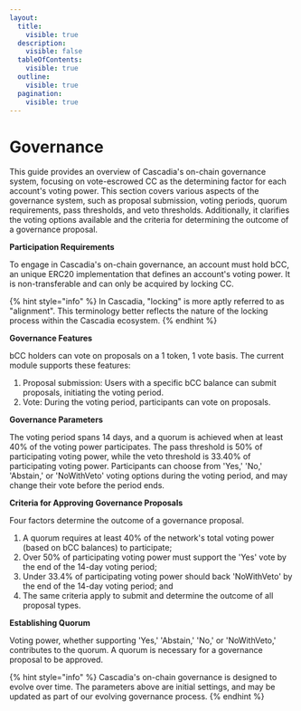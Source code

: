 ```yaml
---
layout:
  title:
    visible: true
  description:
    visible: false
  tableOfContents:
    visible: true
  outline:
    visible: true
  pagination:
    visible: true
---
```


# Governance

This guide provides an overview of Cascadia's on-chain governance system, focusing on vote-escrowed CC as the determining factor for each account's voting power. This section covers various aspects of the governance system, such as proposal submission, voting periods, quorum requirements, pass thresholds, and veto thresholds. Additionally, it clarifies the voting options available and the criteria for determining the outcome of a governance proposal.



**Participation Requirements**&#x20;

To engage in Cascadia's on-chain governance, an account must hold bCC, an unique ERC20 implementation that defines an account's voting power.  It is non-transferable and can only be acquired by locking CC.

{% hint style="info" %}
In Cascadia, "locking" is more aptly referred to as "alignment".  This terminology better reflects the nature of the locking process within the Cascadia ecosystem.
{% endhint %}



**Governance Features**&#x20;

bCC holders can vote on proposals on a 1 token, 1 vote basis. The current module supports these features:

1. Proposal submission: Users with a specific bCC balance can submit proposals, initiating the voting period.&#x20;
2. Vote: During the voting period, participants can vote on proposals.



**Governance Parameters**&#x20;

The voting period spans 14 days, and a quorum is achieved when at least 40% of the voting power participates. The pass threshold is 50% of participating voting power, while the veto threshold is 33.40% of participating voting power. Participants can choose from 'Yes,' 'No,' 'Abstain,' or 'NoWithVeto' voting options during the voting period, and may change their vote before the period ends.



**Criteria for Approving Governance Proposals**&#x20;

Four factors determine the outcome of a governance proposal.

1. A quorum requires at least 40% of the network's total voting power (based on bCC balances) to participate;
2. Over 50% of participating voting power must support the 'Yes' vote by the end of the 14-day voting period;
3. Under 33.4% of participating voting power should back 'NoWithVeto' by the end of the 14-day voting period; and
4. The same criteria apply to submit and determine the outcome of all proposal types.



**Establishing Quorum**&#x20;

Voting power, whether supporting 'Yes,' 'Abstain,' 'No,' or 'NoWithVeto,' contributes to the quorum.  A quorum is necessary for a governance proposal to be approved.

{% hint style="info" %}
Cascadia's on-chain governance is designed to evolve over time. The parameters above are initial settings, and may be updated as part of our evolving governance process.
{% endhint %}
